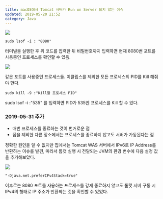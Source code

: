 ```yaml
---
title: macOS에서 Tomcat 서버가 Run on Server 되지 않는 이슈
updated: 2019-05-20 21:52
category: Java
---
```


<a href="https://raw.githubusercontent.com/rlawjddbs/rlawjddbs.github.io/master/assets/imgs/190520/404error.png" target="_new">![](https://raw.githubusercontent.com/rlawjddbs/rlawjddbs.github.io/master/assets/common/imgs/190520/404error.png)</a>


```terminal
sudo lsof -i : "8080"
```
터미널을 실행한 후 위 코드를 입력한 뒤 비밀번호까지 입력하면 현재 8080번 포트를 사용중인 프로세스를 확인할 수 있음.

<a href="https://raw.githubusercontent.com/rlawjddbs/rlawjddbs.github.io/master/assets/imgs/190520/lsof-i8080.png" target="_new">![](https://raw.githubusercontent.com/rlawjddbs/rlawjddbs.github.io/master/assets/common/imgs/190520/lsof-i8080.png)</a>

같은 포트를 사용중인 프로세스들. 이클립스를 제외한 모든 프로세스의 PID를 Kill 해줘야 한다.

```terminal
sudo kill -9 :"Kill할 프로세스 PID"
```
sudo lsof -i :"535" 를 입력하면 PID가 535인 프로세스를 Kill 할 수 있다.


### 2019-05-31 추가
- 매번 프로세스를 종료하는 것이 번거로운 점
- 집을 제외한 다른 장소에서는 프로세스를 종료하지 않고도 서버가 가동된다는 점

정확한 원인을 알 수 없지만 집에서는 Tomcat WAS 서버에서 IPv6로 IP Address를 반환하는 이슈를 발견,
따라서 톰캣 실행 시 전달되는 JVM의 환경 변수에 다음 설정 값을 추가해보았다.

<a href="https://raw.githubusercontent.com/rlawjddbs/rlawjddbs.github.io/master/assets/imgs/190520/run_configurations.png" target="_new">![](https://raw.githubusercontent.com/rlawjddbs/rlawjddbs.github.io/master/assets/common/imgs/190520/run_configurations.png)</a>

```terminal
"-Djava.net.preferIPv4Stack=true"
```

이후로는 8080 포트를 사용하는 프로세스를 강제 종료하지 않고도 톰캣 서버 구동 시 IPv4의 형태로 IP 주소가 반환되는 것을 확인할 수 있었다.
